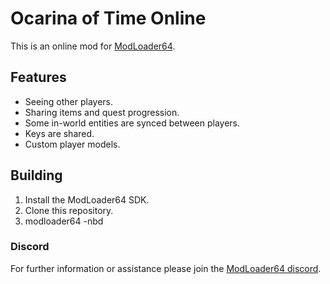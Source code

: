 # Ocarina of Time Online
This is an online mod for [ModLoader64](https://github.com/hylian-modding/ModLoader64).

## Features
* Seeing other players.
* Sharing items and quest progression.
* Some in-world entities are synced between players.
* Keys are shared.
* Custom player models.

## Building
1. Install the ModLoader64 SDK.
2. Clone this repository.
3. modloader64 -nbd

### Discord
For further information or assistance please join the [ModLoader64 discord](https://discord.gg/Vb8mKT6).
